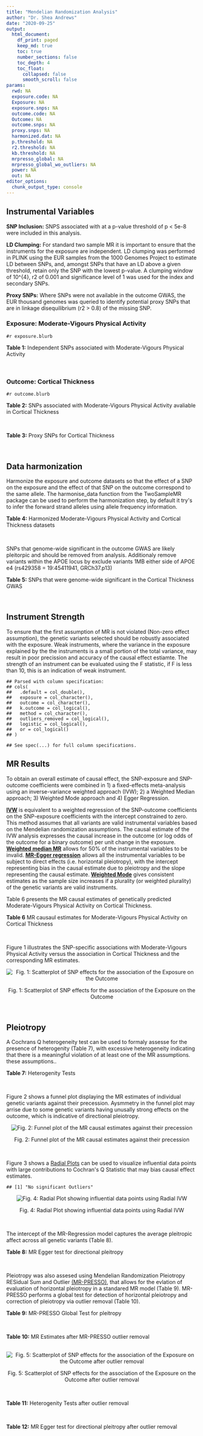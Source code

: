 ```yaml
---
title: "Mendelian Randomization Analysis"
author: "Dr. Shea Andrews"
date: "2020-09-25"
output:
  html_document:
    df_print: paged
    keep_md: true
    toc: true
    number_sections: false
    toc_depth: 4
    toc_float:
      collapsed: false
      smooth_scroll: false
params:
  rwd: NA
  exposure.code: NA
  Exposure: NA
  exposure.snps: NA
  outcome.code: NA
  Outcome: NA
  outcome.snps: NA
  proxy.snps: NA
  harmonized.dat: NA
  p.threshold: NA
  r2.threshold: NA
  kb.threshold: NA
  mrpresso_global: NA
  mrpresso_global_wo_outliers: NA
  power: NA
  out: NA
editor_options:
  chunk_output_type: console
---
```







## Instrumental Variables
**SNP Inclusion:** SNPS associated with at a p-value threshold of p < 5e-8 were included in this analysis.
<br>

**LD Clumping:** For standard two sample MR it is important to ensure that the instruments for the exposure are independent. LD clumping was performed in PLINK using the EUR samples from the 1000 Genomes Project to estimate LD between SNPs, and, amongst SNPs that have an LD above a given threshold, retain only the SNP with the lowest p-value. A clumping window of 10^{4}, r2 of 0.001 and significance level of 1 was used for the index and secondary SNPs.
<br>

**Proxy SNPs:** Where SNPs were not available in the outcome GWAS, the EUR thousand genomes was queried to identify potential proxy SNPs that are in linkage disequilibrium (r2 > 0.8) of the missing SNP.
<br>

### Exposure: Moderate-Vigours Physical Activity
`#r exposure.blurb`
<br>

**Table 1:** Independent SNPs associated with Moderate-Vigours Physical Activity
<div data-pagedtable="false">
  <script data-pagedtable-source type="application/json">
{"columns":[{"label":["SNP"],"name":[1],"type":["chr"],"align":["left"]},{"label":["CHROM"],"name":[2],"type":["dbl"],"align":["right"]},{"label":["POS"],"name":[3],"type":["dbl"],"align":["right"]},{"label":["REF"],"name":[4],"type":["chr"],"align":["left"]},{"label":["ALT"],"name":[5],"type":["chr"],"align":["left"]},{"label":["AF"],"name":[6],"type":["dbl"],"align":["right"]},{"label":["BETA"],"name":[7],"type":["dbl"],"align":["right"]},{"label":["SE"],"name":[8],"type":["dbl"],"align":["right"]},{"label":["Z"],"name":[9],"type":["dbl"],"align":["right"]},{"label":["P"],"name":[10],"type":["dbl"],"align":["right"]},{"label":["N"],"name":[11],"type":["dbl"],"align":["right"]},{"label":["TRAIT"],"name":[12],"type":["chr"],"align":["left"]}],"data":[{"1":"rs2942127","2":"1","3":"204420067","4":"G","5":"A","6":"0.824644","7":"-0.0160370","8":"0.00290278","9":"-5.52470","10":"3.3e-08","11":"377234","12":"MVPA"},{"1":"rs1974771","2":"2","3":"54278543","4":"G","5":"A","6":"0.099975","7":"0.0213389","8":"0.00367836","9":"5.80120","10":"6.6e-09","11":"377234","12":"MVPA"},{"1":"rs2114286","2":"3","3":"41194283","4":"A","5":"G","6":"0.534243","7":"0.0122453","8":"0.00221725","9":"5.52274","10":"3.3e-08","11":"377234","12":"MVPA"},{"1":"rs877483","2":"3","3":"53846741","4":"T","5":"C","6":"0.566815","7":"-0.0122277","8":"0.00222756","9":"-5.48928","10":"4.0e-08","11":"377234","12":"MVPA"},{"1":"rs2035562","2":"3","3":"85056521","4":"A","5":"G","6":"0.672483","7":"0.0138763","8":"0.00235606","9":"5.88962","10":"3.9e-09","11":"377234","12":"MVPA"},{"1":"rs181220614","2":"3","3":"153806914","4":"C","5":"G","6":"0.009415","7":"0.0668260","8":"0.01189990","9":"5.61568","10":"2.0e-08","11":"377234","12":"MVPA"},{"1":"rs1972763","2":"4","3":"159860563","4":"C","5":"T","6":"0.657628","7":"-0.0128383","8":"0.00232366","9":"-5.52503","10":"3.3e-08","11":"377234","12":"MVPA"},{"1":"rs77742115","2":"5","3":"18330424","4":"T","5":"C","6":"0.138319","7":"0.0183480","8":"0.00319777","9":"5.73775","10":"9.6e-09","11":"377234","12":"MVPA"},{"1":"rs2854277","2":"6","3":"32628084","4":"C","5":"T","6":"0.082571","7":"-0.0320288","8":"0.00506676","9":"-6.32136","10":"2.6e-10","11":"377234","12":"MVPA"},{"1":"rs17075350","2":"6","3":"114014536","4":"G","5":"A","6":"0.015163","7":"0.0507131","8":"0.00900921","9":"5.62903","10":"1.8e-08","11":"377234","12":"MVPA"},{"1":"rs1186721","2":"7","3":"34974602","4":"G","5":"A","6":"0.315844","7":"0.0129900","8":"0.00237226","9":"5.47579","10":"4.4e-08","11":"377234","12":"MVPA"},{"1":"rs921915","2":"7","3":"50228581","4":"T","5":"C","6":"0.587905","7":"0.0138882","8":"0.00224013","9":"6.19973","10":"5.7e-10","11":"377234","12":"MVPA"},{"1":"rs1043595","2":"7","3":"128410012","4":"G","5":"A","6":"0.282865","7":"-0.0144110","8":"0.00245416","9":"-5.87207","10":"4.3e-09","11":"377234","12":"MVPA"},{"1":"rs7804463","2":"7","3":"133447651","4":"T","5":"C","6":"0.470424","7":"-0.0150095","8":"0.00221333","9":"-6.78141","10":"1.2e-11","11":"377234","12":"MVPA"},{"1":"rs2988004","2":"9","3":"37044388","4":"T","5":"G","6":"0.442245","7":"0.0131708","8":"0.00223979","9":"5.88037","10":"4.1e-09","11":"377234","12":"MVPA"},{"1":"rs7326482","2":"13","3":"54037803","4":"G","5":"T","6":"0.615163","7":"0.0129605","8":"0.00229416","9":"5.64934","10":"1.6e-08","11":"377234","12":"MVPA"},{"1":"rs10145335","2":"14","3":"98547748","4":"G","5":"A","6":"0.250611","7":"0.0141221","8":"0.00254139","9":"5.55684","10":"2.7e-08","11":"377234","12":"MVPA"},{"1":"rs4886868","2":"15","3":"74353561","4":"T","5":"G","6":"0.585862","7":"0.0124954","8":"0.00226611","9":"5.51403","10":"3.5e-08","11":"377234","12":"MVPA"},{"1":"rs12912808","2":"15","3":"95292223","4":"C","5":"T","6":"0.148607","7":"-0.0175460","8":"0.00310889","9":"-5.64381","10":"1.7e-08","11":"377234","12":"MVPA"},{"1":"rs429358","2":"19","3":"45411941","4":"T","5":"C","6":"0.154172","7":"0.0219822","8":"0.00305356","9":"7.19888","10":"6.1e-13","11":"377234","12":"MVPA"},{"1":"rs1921981","2":"21","3":"42422547","4":"G","5":"A","6":"0.325647","7":"-0.0130370","8":"0.00237139","9":"-5.49762","10":"3.8e-08","11":"377234","12":"MVPA"}],"options":{"columns":{"min":{},"max":[10]},"rows":{"min":[10],"max":[10]},"pages":{}}}
  </script>
</div>
<br>

### Outcome: Cortical Thickness
`#r outcome.blurb`
<br>

**Table 2:** SNPs associated with Moderate-Vigours Physical Activity avaliable in Cortical Thickness
<div data-pagedtable="false">
  <script data-pagedtable-source type="application/json">
{"columns":[{"label":["SNP"],"name":[1],"type":["chr"],"align":["left"]},{"label":["CHROM"],"name":[2],"type":["dbl"],"align":["right"]},{"label":["POS"],"name":[3],"type":["dbl"],"align":["right"]},{"label":["REF"],"name":[4],"type":["chr"],"align":["left"]},{"label":["ALT"],"name":[5],"type":["chr"],"align":["left"]},{"label":["AF"],"name":[6],"type":["dbl"],"align":["right"]},{"label":["BETA"],"name":[7],"type":["dbl"],"align":["right"]},{"label":["SE"],"name":[8],"type":["dbl"],"align":["right"]},{"label":["Z"],"name":[9],"type":["dbl"],"align":["right"]},{"label":["P"],"name":[10],"type":["dbl"],"align":["right"]},{"label":["N"],"name":[11],"type":["dbl"],"align":["right"]},{"label":["TRAIT"],"name":[12],"type":["chr"],"align":["left"]}],"data":[{"1":"rs2942127","2":"1","3":"204420067","4":"G","5":"A","6":"0.8073","7":"-0.0019","8":"0.0010","9":"-1.900000","10":"0.045250","11":"32872","12":"Cortical_Thickness"},{"1":"rs1974771","2":"2","3":"54278543","4":"G","5":"A","6":"0.1074","7":"-0.0012","8":"0.0012","9":"-1.000000","10":"0.321500","11":"32512","12":"Cortical_Thickness"},{"1":"rs2114286","2":"3","3":"41194283","4":"A","5":"G","6":"0.5474","7":"0.0001","8":"0.0008","9":"0.125000","10":"0.945900","11":"32512","12":"Cortical_Thickness"},{"1":"rs877483","2":"3","3":"53846741","4":"T","5":"C","6":"0.5676","7":"0.0009","8":"0.0008","9":"1.125000","10":"0.234600","11":"32872","12":"Cortical_Thickness"},{"1":"rs2035562","2":"3","3":"85056521","4":"A","5":"G","6":"0.6735","7":"-0.0008","8":"0.0008","9":"-1.000000","10":"0.321200","11":"32872","12":"Cortical_Thickness"},{"1":"rs181220614","2":"3","3":"153806914","4":"C","5":"G","6":"0.0109","7":"0.0051","8":"0.0045","9":"1.133330","10":"0.256700","11":"24521","12":"Cortical_Thickness"},{"1":"rs1972763","2":"4","3":"159860563","4":"C","5":"T","6":"0.6570","7":"-0.0023","8":"0.0008","9":"-2.875000","10":"0.002744","11":"32512","12":"Cortical_Thickness"},{"1":"rs77742115","2":"5","3":"18330424","4":"T","5":"C","6":"0.1441","7":"0.0011","8":"0.0010","9":"1.100000","10":"0.298000","11":"32872","12":"Cortical_Thickness"},{"1":"rs2854277","2":"6","3":"32628084","4":"C","5":"T","6":"0.1016","7":"0.0039","8":"0.0018","9":"2.166667","10":"0.035450","11":"21321","12":"Cortical_Thickness"},{"1":"rs17075350","2":"6","3":"114014536","4":"G","5":"A","6":"0.0142","7":"-0.0050","8":"0.0040","9":"-1.250000","10":"0.202700","11":"25668","12":"Cortical_Thickness"},{"1":"rs1186721","2":"7","3":"34974602","4":"G","5":"A","6":"0.3123","7":"-0.0004","8":"0.0008","9":"-0.500000","10":"0.654900","11":"32872","12":"Cortical_Thickness"},{"1":"rs921915","2":"7","3":"50228581","4":"T","5":"C","6":"0.5907","7":"0.0007","8":"0.0008","9":"0.875000","10":"0.340300","11":"32872","12":"Cortical_Thickness"},{"1":"rs1043595","2":"7","3":"128410012","4":"G","5":"A","6":"0.2739","7":"-0.0005","8":"0.0008","9":"-0.625000","10":"0.520800","11":"32872","12":"Cortical_Thickness"},{"1":"rs7804463","2":"7","3":"133447651","4":"T","5":"C","6":"0.4668","7":"-0.0005","8":"0.0008","9":"-0.625000","10":"0.545800","11":"32872","12":"Cortical_Thickness"},{"1":"rs2988004","2":"9","3":"37044388","4":"T","5":"G","6":"0.4398","7":"-0.0007","8":"0.0008","9":"-0.875000","10":"0.366900","11":"32872","12":"Cortical_Thickness"},{"1":"rs7326482","2":"13","3":"54037803","4":"G","5":"T","6":"0.6098","7":"-0.0010","8":"0.0008","9":"-1.250000","10":"0.207200","11":"32872","12":"Cortical_Thickness"},{"1":"rs10145335","2":"14","3":"98547748","4":"G","5":"A","6":"0.2490","7":"0.0009","8":"0.0009","9":"1.000000","10":"0.278800","11":"32015","12":"Cortical_Thickness"},{"1":"rs4886868","2":"15","3":"74353561","4":"T","5":"G","6":"0.5744","7":"0.0017","8":"0.0008","9":"2.125000","10":"0.036870","11":"32512","12":"Cortical_Thickness"},{"1":"rs12912808","2":"15","3":"95292223","4":"C","5":"T","6":"0.1499","7":"-0.0011","8":"0.0011","9":"-1.000000","10":"0.336100","11":"32512","12":"Cortical_Thickness"},{"1":"rs429358","2":"19","3":"45411941","4":"T","5":"C","6":"0.1597","7":"-0.0014","8":"0.0011","9":"-1.272730","10":"0.209100","11":"32427","12":"Cortical_Thickness"},{"1":"rs1921981","2":"21","3":"42422547","4":"G","5":"A","6":"0.3338","7":"-0.0005","8":"0.0008","9":"-0.625000","10":"0.490000","11":"32872","12":"Cortical_Thickness"}],"options":{"columns":{"min":{},"max":[10]},"rows":{"min":[10],"max":[10]},"pages":{}}}
  </script>
</div>
<br>

**Table 3:** Proxy SNPs for Cortical Thickness
<div data-pagedtable="false">
  <script data-pagedtable-source type="application/json">
{"columns":[{"label":["proxy.outcome"],"name":[1],"type":["lgl"],"align":["right"]},{"label":["target_snp"],"name":[2],"type":["lgl"],"align":["right"]},{"label":["proxy_snp"],"name":[3],"type":["lgl"],"align":["right"]},{"label":["ld.r2"],"name":[4],"type":["lgl"],"align":["right"]},{"label":["Dprime"],"name":[5],"type":["lgl"],"align":["right"]},{"label":["ref.proxy"],"name":[6],"type":["lgl"],"align":["right"]},{"label":["alt.proxy"],"name":[7],"type":["lgl"],"align":["right"]},{"label":["CHROM"],"name":[8],"type":["lgl"],"align":["right"]},{"label":["POS"],"name":[9],"type":["lgl"],"align":["right"]},{"label":["ALT.proxy"],"name":[10],"type":["lgl"],"align":["right"]},{"label":["REF.proxy"],"name":[11],"type":["lgl"],"align":["right"]},{"label":["AF"],"name":[12],"type":["lgl"],"align":["right"]},{"label":["BETA"],"name":[13],"type":["lgl"],"align":["right"]},{"label":["SE"],"name":[14],"type":["lgl"],"align":["right"]},{"label":["P"],"name":[15],"type":["lgl"],"align":["right"]},{"label":["N"],"name":[16],"type":["lgl"],"align":["right"]},{"label":["ref"],"name":[17],"type":["lgl"],"align":["right"]},{"label":["alt"],"name":[18],"type":["lgl"],"align":["right"]},{"label":["ALT"],"name":[19],"type":["lgl"],"align":["right"]},{"label":["REF"],"name":[20],"type":["lgl"],"align":["right"]},{"label":["PHASE"],"name":[21],"type":["lgl"],"align":["right"]}],"data":[{"1":"NA","2":"NA","3":"NA","4":"NA","5":"NA","6":"NA","7":"NA","8":"NA","9":"NA","10":"NA","11":"NA","12":"NA","13":"NA","14":"NA","15":"NA","16":"NA","17":"NA","18":"NA","19":"NA","20":"NA","21":"NA"}],"options":{"columns":{"min":{},"max":[10]},"rows":{"min":[10],"max":[10]},"pages":{}}}
  </script>
</div>
<br>

## Data harmonization
Harmonize the exposure and outcome datasets so that the effect of a SNP on the exposure and the effect of that SNP on the outcome correspond to the same allele. The harmonise_data function from the TwoSampleMR package can be used to perform the harmonization step, by default it try's to infer the forward strand alleles using allele frequency information.
<br>

**Table 4:** Harmonized Moderate-Vigours Physical Activity and Cortical Thickness datasets
<div data-pagedtable="false">
  <script data-pagedtable-source type="application/json">
{"columns":[{"label":["SNP"],"name":[1],"type":["chr"],"align":["left"]},{"label":["effect_allele.exposure"],"name":[2],"type":["chr"],"align":["left"]},{"label":["other_allele.exposure"],"name":[3],"type":["chr"],"align":["left"]},{"label":["effect_allele.outcome"],"name":[4],"type":["chr"],"align":["left"]},{"label":["other_allele.outcome"],"name":[5],"type":["chr"],"align":["left"]},{"label":["beta.exposure"],"name":[6],"type":["dbl"],"align":["right"]},{"label":["beta.outcome"],"name":[7],"type":["dbl"],"align":["right"]},{"label":["eaf.exposure"],"name":[8],"type":["dbl"],"align":["right"]},{"label":["eaf.outcome"],"name":[9],"type":["dbl"],"align":["right"]},{"label":["remove"],"name":[10],"type":["lgl"],"align":["right"]},{"label":["palindromic"],"name":[11],"type":["lgl"],"align":["right"]},{"label":["ambiguous"],"name":[12],"type":["lgl"],"align":["right"]},{"label":["id.outcome"],"name":[13],"type":["chr"],"align":["left"]},{"label":["chr.outcome"],"name":[14],"type":["dbl"],"align":["right"]},{"label":["pos.outcome"],"name":[15],"type":["dbl"],"align":["right"]},{"label":["se.outcome"],"name":[16],"type":["dbl"],"align":["right"]},{"label":["z.outcome"],"name":[17],"type":["dbl"],"align":["right"]},{"label":["pval.outcome"],"name":[18],"type":["dbl"],"align":["right"]},{"label":["samplesize.outcome"],"name":[19],"type":["dbl"],"align":["right"]},{"label":["outcome"],"name":[20],"type":["chr"],"align":["left"]},{"label":["mr_keep.outcome"],"name":[21],"type":["lgl"],"align":["right"]},{"label":["pval_origin.outcome"],"name":[22],"type":["chr"],"align":["left"]},{"label":["chr.exposure"],"name":[23],"type":["dbl"],"align":["right"]},{"label":["pos.exposure"],"name":[24],"type":["dbl"],"align":["right"]},{"label":["se.exposure"],"name":[25],"type":["dbl"],"align":["right"]},{"label":["z.exposure"],"name":[26],"type":["dbl"],"align":["right"]},{"label":["pval.exposure"],"name":[27],"type":["dbl"],"align":["right"]},{"label":["samplesize.exposure"],"name":[28],"type":["dbl"],"align":["right"]},{"label":["exposure"],"name":[29],"type":["chr"],"align":["left"]},{"label":["mr_keep.exposure"],"name":[30],"type":["lgl"],"align":["right"]},{"label":["pval_origin.exposure"],"name":[31],"type":["chr"],"align":["left"]},{"label":["id.exposure"],"name":[32],"type":["chr"],"align":["left"]},{"label":["action"],"name":[33],"type":["dbl"],"align":["right"]},{"label":["mr_keep"],"name":[34],"type":["lgl"],"align":["right"]},{"label":["pt"],"name":[35],"type":["dbl"],"align":["right"]},{"label":["pleitropy_keep"],"name":[36],"type":["lgl"],"align":["right"]},{"label":["mrpresso_RSSobs"],"name":[37],"type":["dbl"],"align":["right"]},{"label":["mrpresso_pval"],"name":[38],"type":["dbl"],"align":["right"]},{"label":["mrpresso_keep"],"name":[39],"type":["lgl"],"align":["right"]}],"data":[{"1":"rs10145335","2":"A","3":"G","4":"A","5":"G","6":"0.0141221","7":"0.0009","8":"0.250611","9":"0.2490","10":"FALSE","11":"FALSE","12":"FALSE","13":"im7V67","14":"14","15":"98547748","16":"0.0009","17":"1.000000","18":"0.278800","19":"32015","20":"Grasby2020thickness","21":"TRUE","22":"reported","23":"14","24":"98547748","25":"0.00254139","26":"5.55684","27":"2.7e-08","28":"377234","29":"Klimentidis2018mvpa","30":"TRUE","31":"reported","32":"wkTq9E","33":"2","34":"TRUE","35":"5e-08","36":"TRUE","37":"5.278811e-07","38":"1.000","39":"TRUE"},{"1":"rs1043595","2":"A","3":"G","4":"A","5":"G","6":"-0.0144110","7":"-0.0005","8":"0.282865","9":"0.2739","10":"FALSE","11":"FALSE","12":"FALSE","13":"im7V67","14":"7","15":"128410012","16":"0.0008","17":"-0.625000","18":"0.520800","19":"32872","20":"Grasby2020thickness","21":"TRUE","22":"reported","23":"7","24":"128410012","25":"0.00245416","26":"-5.87207","27":"4.3e-09","28":"377234","29":"Klimentidis2018mvpa","30":"TRUE","31":"reported","32":"wkTq9E","33":"2","34":"TRUE","35":"5e-08","36":"TRUE","37":"9.470947e-08","38":"1.000","39":"TRUE"},{"1":"rs1186721","2":"A","3":"G","4":"A","5":"G","6":"0.0129900","7":"-0.0004","8":"0.315844","9":"0.3123","10":"FALSE","11":"FALSE","12":"FALSE","13":"im7V67","14":"7","15":"34974602","16":"0.0008","17":"-0.500000","18":"0.654900","19":"32872","20":"Grasby2020thickness","21":"TRUE","22":"reported","23":"7","24":"34974602","25":"0.00237226","26":"5.47579","27":"4.4e-08","28":"377234","29":"Klimentidis2018mvpa","30":"TRUE","31":"reported","32":"wkTq9E","33":"2","34":"TRUE","35":"5e-08","36":"TRUE","37":"3.844870e-07","38":"1.000","39":"TRUE"},{"1":"rs12912808","2":"T","3":"C","4":"T","5":"C","6":"-0.0175460","7":"-0.0011","8":"0.148607","9":"0.1499","10":"FALSE","11":"FALSE","12":"FALSE","13":"im7V67","14":"15","15":"95292223","16":"0.0011","17":"-1.000000","18":"0.336100","19":"32512","20":"Grasby2020thickness","21":"TRUE","22":"reported","23":"15","24":"95292223","25":"0.00310889","26":"-5.64381","27":"1.7e-08","28":"377234","29":"Klimentidis2018mvpa","30":"TRUE","31":"reported","32":"wkTq9E","33":"2","34":"TRUE","35":"5e-08","36":"TRUE","37":"7.832988e-07","38":"1.000","39":"TRUE"},{"1":"rs17075350","2":"A","3":"G","4":"A","5":"G","6":"0.0507131","7":"-0.0050","8":"0.015163","9":"0.0142","10":"FALSE","11":"FALSE","12":"FALSE","13":"im7V67","14":"6","15":"114014536","16":"0.0040","17":"-1.250000","18":"0.202700","19":"25668","20":"Grasby2020thickness","21":"TRUE","22":"reported","23":"6","24":"114014536","25":"0.00900921","26":"5.62903","27":"1.8e-08","28":"377234","29":"Klimentidis2018mvpa","30":"TRUE","31":"reported","32":"wkTq9E","33":"2","34":"TRUE","35":"5e-08","36":"TRUE","37":"3.500945e-05","38":"1.000","39":"TRUE"},{"1":"rs181220614","2":"G","3":"C","4":"G","5":"C","6":"0.0668260","7":"0.0051","8":"0.009415","9":"0.0109","10":"FALSE","11":"TRUE","12":"FALSE","13":"im7V67","14":"3","15":"153806914","16":"0.0045","17":"1.133330","18":"0.256700","19":"24521","20":"Grasby2020thickness","21":"TRUE","22":"reported","23":"3","24":"153806914","25":"0.01189990","26":"5.61568","27":"2.0e-08","28":"377234","29":"Klimentidis2018mvpa","30":"TRUE","31":"reported","32":"wkTq9E","33":"2","34":"TRUE","35":"5e-08","36":"TRUE","37":"1.847235e-05","38":"1.000","39":"TRUE"},{"1":"rs1921981","2":"A","3":"G","4":"A","5":"G","6":"-0.0130370","7":"-0.0005","8":"0.325647","9":"0.3338","10":"FALSE","11":"FALSE","12":"FALSE","13":"im7V67","14":"21","15":"42422547","16":"0.0008","17":"-0.625000","18":"0.490000","19":"32872","20":"Grasby2020thickness","21":"TRUE","22":"reported","23":"21","24":"42422547","25":"0.00237139","26":"-5.49762","27":"3.8e-08","28":"377234","29":"Klimentidis2018mvpa","30":"TRUE","31":"reported","32":"wkTq9E","33":"2","34":"TRUE","35":"5e-08","36":"TRUE","37":"1.058541e-07","38":"1.000","39":"TRUE"},{"1":"rs1972763","2":"T","3":"C","4":"T","5":"C","6":"-0.0128383","7":"-0.0023","8":"0.657628","9":"0.6570","10":"FALSE","11":"FALSE","12":"FALSE","13":"im7V67","14":"4","15":"159860563","16":"0.0008","17":"-2.875000","18":"0.002744","19":"32512","20":"Grasby2020thickness","21":"TRUE","22":"reported","23":"4","24":"159860563","25":"0.00232366","26":"-5.52503","27":"3.3e-08","28":"377234","29":"Klimentidis2018mvpa","30":"TRUE","31":"reported","32":"wkTq9E","33":"2","34":"TRUE","35":"5e-08","36":"TRUE","37":"4.918192e-06","38":"0.144","39":"TRUE"},{"1":"rs1974771","2":"A","3":"G","4":"A","5":"G","6":"0.0213389","7":"-0.0012","8":"0.099975","9":"0.1074","10":"FALSE","11":"FALSE","12":"FALSE","13":"im7V67","14":"2","15":"54278543","16":"0.0012","17":"-1.000000","18":"0.321500","19":"32512","20":"Grasby2020thickness","21":"TRUE","22":"reported","23":"2","24":"54278543","25":"0.00367836","26":"5.80120","27":"6.6e-09","28":"377234","29":"Klimentidis2018mvpa","30":"TRUE","31":"reported","32":"wkTq9E","33":"2","34":"TRUE","35":"5e-08","36":"TRUE","37":"2.578093e-06","38":"1.000","39":"TRUE"},{"1":"rs2035562","2":"G","3":"A","4":"G","5":"A","6":"0.0138763","7":"-0.0008","8":"0.672483","9":"0.6735","10":"FALSE","11":"FALSE","12":"FALSE","13":"im7V67","14":"3","15":"85056521","16":"0.0008","17":"-1.000000","18":"0.321200","19":"32872","20":"Grasby2020thickness","21":"TRUE","22":"reported","23":"3","24":"85056521","25":"0.00235606","26":"5.88962","27":"3.9e-09","28":"377234","29":"Klimentidis2018mvpa","30":"TRUE","31":"reported","32":"wkTq9E","33":"2","34":"TRUE","35":"5e-08","36":"TRUE","37":"1.127434e-06","38":"1.000","39":"TRUE"},{"1":"rs2114286","2":"G","3":"A","4":"G","5":"A","6":"0.0122453","7":"0.0001","8":"0.534243","9":"0.5474","10":"FALSE","11":"FALSE","12":"FALSE","13":"im7V67","14":"3","15":"41194283","16":"0.0008","17":"0.125000","18":"0.945900","19":"32512","20":"Grasby2020thickness","21":"TRUE","22":"reported","23":"3","24":"41194283","25":"0.00221725","26":"5.52274","27":"3.3e-08","28":"377234","29":"Klimentidis2018mvpa","30":"TRUE","31":"reported","32":"wkTq9E","33":"2","34":"TRUE","35":"5e-08","36":"TRUE","37":"6.820652e-09","38":"1.000","39":"TRUE"},{"1":"rs2854277","2":"T","3":"C","4":"T","5":"C","6":"-0.0320288","7":"0.0039","8":"0.082571","9":"0.1016","10":"FALSE","11":"FALSE","12":"FALSE","13":"im7V67","14":"6","15":"32628084","16":"0.0018","17":"2.166667","18":"0.035450","19":"21321","20":"Grasby2020thickness","21":"TRUE","22":"reported","23":"6","24":"32628084","25":"0.00506676","26":"-6.32136","27":"2.6e-10","28":"377234","29":"Klimentidis2018mvpa","30":"TRUE","31":"reported","32":"wkTq9E","33":"2","34":"TRUE","35":"5e-08","36":"TRUE","37":"2.152287e-05","38":"0.218","39":"TRUE"},{"1":"rs2942127","2":"A","3":"G","4":"A","5":"G","6":"-0.0160370","7":"-0.0019","8":"0.824644","9":"0.8073","10":"FALSE","11":"FALSE","12":"FALSE","13":"im7V67","14":"1","15":"204420067","16":"0.0010","17":"-1.900000","18":"0.045250","19":"32872","20":"Grasby2020thickness","21":"TRUE","22":"reported","23":"1","24":"204420067","25":"0.00290278","26":"-5.52470","27":"3.3e-08","28":"377234","29":"Klimentidis2018mvpa","30":"TRUE","31":"reported","32":"wkTq9E","33":"2","34":"TRUE","35":"5e-08","36":"TRUE","37":"3.057355e-06","38":"1.000","39":"TRUE"},{"1":"rs2988004","2":"G","3":"T","4":"G","5":"T","6":"0.0131708","7":"-0.0007","8":"0.442245","9":"0.4398","10":"FALSE","11":"FALSE","12":"FALSE","13":"im7V67","14":"9","15":"37044388","16":"0.0008","17":"-0.875000","18":"0.366900","19":"32872","20":"Grasby2020thickness","21":"TRUE","22":"reported","23":"9","24":"37044388","25":"0.00223979","26":"5.88037","27":"4.1e-09","28":"377234","29":"Klimentidis2018mvpa","30":"TRUE","31":"reported","32":"wkTq9E","33":"2","34":"TRUE","35":"5e-08","36":"TRUE","37":"8.827289e-07","38":"1.000","39":"TRUE"},{"1":"rs429358","2":"C","3":"T","4":"C","5":"T","6":"0.0219822","7":"-0.0014","8":"0.154172","9":"0.1597","10":"FALSE","11":"FALSE","12":"FALSE","13":"im7V67","14":"19","15":"45411941","16":"0.0011","17":"-1.272730","18":"0.209100","19":"32427","20":"Grasby2020thickness","21":"TRUE","22":"reported","23":"19","24":"45411941","25":"0.00305356","26":"7.19888","27":"6.1e-13","28":"377234","29":"Klimentidis2018mvpa","30":"TRUE","31":"reported","32":"wkTq9E","33":"2","34":"TRUE","35":"5e-08","36":"FALSE","37":"NA","38":"NA","39":"NA"},{"1":"rs4886868","2":"G","3":"T","4":"G","5":"T","6":"0.0124954","7":"0.0017","8":"0.585862","9":"0.5744","10":"FALSE","11":"FALSE","12":"FALSE","13":"im7V67","14":"15","15":"74353561","16":"0.0008","17":"2.125000","18":"0.036870","19":"32512","20":"Grasby2020thickness","21":"TRUE","22":"reported","23":"15","24":"74353561","25":"0.00226611","26":"5.51403","27":"3.5e-08","28":"377234","29":"Klimentidis2018mvpa","30":"TRUE","31":"reported","32":"wkTq9E","33":"2","34":"TRUE","35":"5e-08","36":"TRUE","37":"2.524445e-06","38":"0.950","39":"TRUE"},{"1":"rs7326482","2":"T","3":"G","4":"T","5":"G","6":"0.0129605","7":"-0.0010","8":"0.615163","9":"0.6098","10":"FALSE","11":"FALSE","12":"FALSE","13":"im7V67","14":"13","15":"54037803","16":"0.0008","17":"-1.250000","18":"0.207200","19":"32872","20":"Grasby2020thickness","21":"TRUE","22":"reported","23":"13","24":"54037803","25":"0.00229416","26":"5.64934","27":"1.6e-08","28":"377234","29":"Klimentidis2018mvpa","30":"TRUE","31":"reported","32":"wkTq9E","33":"2","34":"TRUE","35":"5e-08","36":"TRUE","37":"1.562524e-06","38":"1.000","39":"TRUE"},{"1":"rs77742115","2":"C","3":"T","4":"C","5":"T","6":"0.0183480","7":"0.0011","8":"0.138319","9":"0.1441","10":"FALSE","11":"FALSE","12":"FALSE","13":"im7V67","14":"5","15":"18330424","16":"0.0010","17":"1.100000","18":"0.298000","19":"32872","20":"Grasby2020thickness","21":"TRUE","22":"reported","23":"5","24":"18330424","25":"0.00319777","26":"5.73775","27":"9.6e-09","28":"377234","29":"Klimentidis2018mvpa","30":"TRUE","31":"reported","32":"wkTq9E","33":"2","34":"TRUE","35":"5e-08","36":"TRUE","37":"7.865146e-07","38":"1.000","39":"TRUE"},{"1":"rs7804463","2":"C","3":"T","4":"C","5":"T","6":"-0.0150095","7":"-0.0005","8":"0.470424","9":"0.4668","10":"FALSE","11":"FALSE","12":"FALSE","13":"im7V67","14":"7","15":"133447651","16":"0.0008","17":"-0.625000","18":"0.545800","19":"32872","20":"Grasby2020thickness","21":"TRUE","22":"reported","23":"7","24":"133447651","25":"0.00221333","26":"-6.78141","27":"1.2e-11","28":"377234","29":"Klimentidis2018mvpa","30":"TRUE","31":"reported","32":"wkTq9E","33":"2","34":"TRUE","35":"5e-08","36":"TRUE","37":"9.003750e-08","38":"1.000","39":"TRUE"},{"1":"rs877483","2":"C","3":"T","4":"C","5":"T","6":"-0.0122277","7":"0.0009","8":"0.566815","9":"0.5676","10":"FALSE","11":"FALSE","12":"FALSE","13":"im7V67","14":"3","15":"53846741","16":"0.0008","17":"1.125000","18":"0.234600","19":"32872","20":"Grasby2020thickness","21":"TRUE","22":"reported","23":"3","24":"53846741","25":"0.00222756","26":"-5.48928","27":"4.0e-08","28":"377234","29":"Klimentidis2018mvpa","30":"TRUE","31":"reported","32":"wkTq9E","33":"2","34":"TRUE","35":"5e-08","36":"TRUE","37":"1.270934e-06","38":"1.000","39":"TRUE"},{"1":"rs921915","2":"C","3":"T","4":"C","5":"T","6":"0.0138882","7":"0.0007","8":"0.587905","9":"0.5907","10":"FALSE","11":"FALSE","12":"FALSE","13":"im7V67","14":"7","15":"50228581","16":"0.0008","17":"0.875000","18":"0.340300","19":"32872","20":"Grasby2020thickness","21":"TRUE","22":"reported","23":"7","24":"50228581","25":"0.00224013","26":"6.19973","27":"5.7e-10","28":"377234","29":"Klimentidis2018mvpa","30":"TRUE","31":"reported","32":"wkTq9E","33":"2","34":"TRUE","35":"5e-08","36":"TRUE","37":"2.769170e-07","38":"1.000","39":"TRUE"}],"options":{"columns":{"min":{},"max":[10]},"rows":{"min":[10],"max":[10]},"pages":{}}}
  </script>
</div>
<br>

SNPs that genome-wide significant in the outcome GWAS are likely pleitorpic and should be removed from analysis. Additionaly remove variants within the APOE locus by exclude variants 1MB either side of APOE e4 (rs429358 = 19:45411941, GRCh37.p13)
<br>


**Table 5:** SNPs that were genome-wide significant in the Cortical Thickness GWAS
<div data-pagedtable="false">
  <script data-pagedtable-source type="application/json">
{"columns":[{"label":["SNP"],"name":[1],"type":["chr"],"align":["left"]},{"label":["chr.outcome"],"name":[2],"type":["dbl"],"align":["right"]},{"label":["pos.outcome"],"name":[3],"type":["dbl"],"align":["right"]},{"label":["pval.exposure"],"name":[4],"type":["dbl"],"align":["right"]},{"label":["pval.outcome"],"name":[5],"type":["dbl"],"align":["right"]}],"data":[{"1":"rs429358","2":"19","3":"45411941","4":"6.1e-13","5":"0.2091"}],"options":{"columns":{"min":{},"max":[10]},"rows":{"min":[10],"max":[10]},"pages":{}}}
  </script>
</div>
<br>


## Instrument Strength
To ensure that the first assumption of MR is not violated (Non-zero effect assumption), the genetic variants selected should be robustly associated with the exposure. Weak instruments, where the variance in the exposure explained by the the instruments is a small portion of the total variance, may result in poor precission and accuracy of the causal effect estiamte. The strength of an instrument can be evaluated using the F statistic, if F is less than 10, this is an indication of weak instrument.


```
## Parsed with column specification:
## cols(
##   .default = col_double(),
##   exposure = col_character(),
##   outcome = col_character(),
##   k.outcome = col_logical(),
##   method = col_character(),
##   outliers_removed = col_logical(),
##   logistic = col_logical(),
##   or = col_logical()
## )
```

```
## See spec(...) for full column specifications.
```

<div data-pagedtable="false">
  <script data-pagedtable-source type="application/json">
{"columns":[{"label":["outliers_removed"],"name":[1],"type":["lgl"],"align":["right"]},{"label":["pve.exposure"],"name":[2],"type":["dbl"],"align":["right"]},{"label":["F"],"name":[3],"type":["dbl"],"align":["right"]},{"label":["Alpha"],"name":[4],"type":["dbl"],"align":["right"]},{"label":["NCP"],"name":[5],"type":["dbl"],"align":["right"]},{"label":["Power"],"name":[6],"type":["dbl"],"align":["right"]}],"data":[{"1":"FALSE","2":"0.001761334","3":"33.27852","4":"0.05","5":"0.93846","6":"0.1624903"}],"options":{"columns":{"min":{},"max":[10]},"rows":{"min":[10],"max":[10]},"pages":{}}}
  </script>
</div>

##  MR Results
To obtain an overall estimate of causal effect, the SNP-exposure and SNP-outcome coefficients were combined in 1) a fixed-effects meta-analysis using an inverse-variance weighted approach (IVW); 2) a Weighted Median approach; 3) Weighted Mode approach and 4) Egger Regression.


[**IVW**](https://doi.org/10.1002/gepi.21758) is equivalent to a weighted regression of the SNP-outcome coefficients on the SNP-exposure coefficients with the intercept constrained to zero. This method assumes that all variants are valid instrumental variables based on the Mendelian randomization assumptions. The causal estimate of the IVW analysis expresses the causal increase in the outcome (or log odds of the outcome for a binary outcome) per unit change in the exposure. [**Weighted median MR**](https://doi.org/10.1002/gepi.21965) allows for 50% of the instrumental variables to be invalid. [**MR-Egger regression**](https://doi.org/10.1093/ije/dyw220) allows all the instrumental variables to be subject to direct effects (i.e. horizontal pleiotropy), with the intercept representing bias in the causal estimate due to pleiotropy and the slope representing the causal estimate. [**Weighted Mode**](https://doi.org/10.1093/ije/dyx102) gives consistent estimates as the sample size increases if a plurality (or weighted plurality) of the genetic variants are valid instruments.
<br>



Table 6 presents the MR causal estimates of genetically predicted Moderate-Vigours Physical Activity on Cortical Thickness.
<br>

**Table 6** MR causaul estimates for Moderate-Vigours Physical Activity on Cortical Thickness
<div data-pagedtable="false">
  <script data-pagedtable-source type="application/json">
{"columns":[{"label":["id.exposure"],"name":[1],"type":["chr"],"align":["left"]},{"label":["id.outcome"],"name":[2],"type":["chr"],"align":["left"]},{"label":["outcome"],"name":[3],"type":["fctr"],"align":["left"]},{"label":["exposure"],"name":[4],"type":["fctr"],"align":["left"]},{"label":["method"],"name":[5],"type":["fctr"],"align":["left"]},{"label":["nsnp"],"name":[6],"type":["int"],"align":["right"]},{"label":["b"],"name":[7],"type":["dbl"],"align":["right"]},{"label":["se"],"name":[8],"type":["dbl"],"align":["right"]},{"label":["pval"],"name":[9],"type":["dbl"],"align":["right"]}],"data":[{"1":"wkTq9E","2":"im7V67","3":"Grasby2020thickness","4":"Klimentidis2018mvpa","5":"Inverse variance weighted (fixed effects)","6":"20","7":"0.01461923","8":"0.01358382","9":"0.2818271"},{"1":"wkTq9E","2":"im7V67","3":"Grasby2020thickness","4":"Klimentidis2018mvpa","5":"Weighted median","6":"20","7":"0.03387831","8":"0.02098774","9":"0.1064851"},{"1":"wkTq9E","2":"im7V67","3":"Grasby2020thickness","4":"Klimentidis2018mvpa","5":"Weighted mode","6":"20","7":"0.04527263","8":"0.04029255","9":"0.2751804"},{"1":"wkTq9E","2":"im7V67","3":"Grasby2020thickness","4":"Klimentidis2018mvpa","5":"MR Egger","6":"20","7":"-0.04761264","8":"0.06582393","9":"0.4787702"}],"options":{"columns":{"min":{},"max":[10]},"rows":{"min":[10],"max":[10]},"pages":{}}}
  </script>
</div>
<br>

Figure 1 illustrates the SNP-specific associations with Moderate-Vigours Physical Activity versus the association in Cortical Thickness and the corresponding MR estimates.
<br>

<div class="figure" style="text-align: center">
<img src="/sc/arion/projects/LOAD/shea/Projects/MR_ADPhenome/results/MR_ADphenome_wo_apoe/Klimentidis2018mvpa/Grasby2020thickness/Klimentidis2018mvpa_5e-8_Grasby2020thickness_MR_Analaysis_files/figure-html/scatter_plot-1.png" alt="Fig. 1: Scatterplot of SNP effects for the association of the Exposure on the Outcome"  />
<p class="caption">Fig. 1: Scatterplot of SNP effects for the association of the Exposure on the Outcome</p>
</div>
<br>


## Pleiotropy
A Cochrans Q heterogeneity test can be used to formaly assesse for the presence of heterogenity (Table 7), with excessive heterogeneity indicating that there is a meaningful violation of at least one of the MR assumptions.
these assumptions..
<br>

**Table 7:** Heterogenity Tests
<div data-pagedtable="false">
  <script data-pagedtable-source type="application/json">
{"columns":[{"label":["id.exposure"],"name":[1],"type":["chr"],"align":["left"]},{"label":["id.outcome"],"name":[2],"type":["chr"],"align":["left"]},{"label":["outcome"],"name":[3],"type":["fctr"],"align":["left"]},{"label":["exposure"],"name":[4],"type":["fctr"],"align":["left"]},{"label":["method"],"name":[5],"type":["fctr"],"align":["left"]},{"label":["Q"],"name":[6],"type":["dbl"],"align":["right"]},{"label":["Q_df"],"name":[7],"type":["dbl"],"align":["right"]},{"label":["Q_pval"],"name":[8],"type":["dbl"],"align":["right"]}],"data":[{"1":"wkTq9E","2":"im7V67","3":"Grasby2020thickness","4":"Klimentidis2018mvpa","5":"MR Egger","6":"32.05864","7":"18","8":"0.02163833"},{"1":"wkTq9E","2":"im7V67","3":"Grasby2020thickness","4":"Klimentidis2018mvpa","5":"Inverse variance weighted","6":"33.78126","7":"19","8":"0.01949968"}],"options":{"columns":{"min":{},"max":[10]},"rows":{"min":[10],"max":[10]},"pages":{}}}
  </script>
</div>
<br>

Figure 2 shows a funnel plot displaying the MR estimates of individual genetic variants against their precession. Aysmmetry in the funnel plot may arrise due to some genetic variants having unusally strong effects on the outcome, which is indicative of directional pleiotropy.
<br>

<div class="figure" style="text-align: center">
<img src="/sc/arion/projects/LOAD/shea/Projects/MR_ADPhenome/results/MR_ADphenome_wo_apoe/Klimentidis2018mvpa/Grasby2020thickness/Klimentidis2018mvpa_5e-8_Grasby2020thickness_MR_Analaysis_files/figure-html/funnel_plot-1.png" alt="Fig. 2: Funnel plot of the MR causal estimates against their precession"  />
<p class="caption">Fig. 2: Funnel plot of the MR causal estimates against their precession</p>
</div>
<br>

Figure 3 shows a [Radial Plots](https://github.com/WSpiller/RadialMR) can be used to visualize influential data points with large contributions to Cochran's Q Statistic that may bias causal effect estimates.




```
## [1] "No significant Outliers"
```

<div class="figure" style="text-align: center">
<img src="/sc/arion/projects/LOAD/shea/Projects/MR_ADPhenome/results/MR_ADphenome_wo_apoe/Klimentidis2018mvpa/Grasby2020thickness/Klimentidis2018mvpa_5e-8_Grasby2020thickness_MR_Analaysis_files/figure-html/Radial_Plot-1.png" alt="Fig. 4: Radial Plot showing influential data points using Radial IVW"  />
<p class="caption">Fig. 4: Radial Plot showing influential data points using Radial IVW</p>
</div>
<br>

The intercept of the MR-Regression model captures the average pleitropic affect across all genetic variants (Table 8).
<br>

**Table 8:** MR Egger test for directional pleitropy
<div data-pagedtable="false">
  <script data-pagedtable-source type="application/json">
{"columns":[{"label":["id.exposure"],"name":[1],"type":["chr"],"align":["left"]},{"label":["id.outcome"],"name":[2],"type":["chr"],"align":["left"]},{"label":["outcome"],"name":[3],"type":["fctr"],"align":["left"]},{"label":["exposure"],"name":[4],"type":["fctr"],"align":["left"]},{"label":["egger_intercept"],"name":[5],"type":["dbl"],"align":["right"]},{"label":["se"],"name":[6],"type":["dbl"],"align":["right"]},{"label":["pval"],"name":[7],"type":["dbl"],"align":["right"]}],"data":[{"1":"wkTq9E","2":"im7V67","3":"Grasby2020thickness","4":"Klimentidis2018mvpa","5":"0.0009742819","6":"0.0009906656","7":"0.3384156"}],"options":{"columns":{"min":{},"max":[10]},"rows":{"min":[10],"max":[10]},"pages":{}}}
  </script>
</div>
<br>

Pleiotropy was also assesed using Mendelian Randomization Pleiotropy RESidual Sum and Outlier [(MR-PRESSO)](https://doi.org/10.1038/s41588-018-0099-7), that allows for the evlation of evaluation of horizontal pleiotropy in a standared MR model (Table 9). MR-PRESSO performs a global test for detection of horizontal pleiotropy and correction of pleiotropy via outlier removal (Table 10).
<br>

**Table 9:** MR-PRESSO Global Test for pleitropy
<div data-pagedtable="false">
  <script data-pagedtable-source type="application/json">
{"columns":[{"label":["id.exposure"],"name":[1],"type":["chr"],"align":["left"]},{"label":["id.outcome"],"name":[2],"type":["chr"],"align":["left"]},{"label":["outcome"],"name":[3],"type":["chr"],"align":["left"]},{"label":["exposure"],"name":[4],"type":["chr"],"align":["left"]},{"label":["pt"],"name":[5],"type":["dbl"],"align":["right"]},{"label":["outliers_removed"],"name":[6],"type":["lgl"],"align":["right"]},{"label":["n_outliers"],"name":[7],"type":["dbl"],"align":["right"]},{"label":["RSSobs"],"name":[8],"type":["dbl"],"align":["right"]},{"label":["pval"],"name":[9],"type":["dbl"],"align":["right"]}],"data":[{"1":"wkTq9E","2":"im7V67","3":"Grasby2020thickness","4":"Klimentidis2018mvpa","5":"5e-08","6":"FALSE","7":"0","8":"37.37188","9":"0.0212"}],"options":{"columns":{"min":{},"max":[10]},"rows":{"min":[10],"max":[10]},"pages":{}}}
  </script>
</div>
<br>


**Table 10:** MR Estimates after MR-PRESSO outlier removal
<div data-pagedtable="false">
  <script data-pagedtable-source type="application/json">
{"columns":[{"label":["id.exposure"],"name":[1],"type":["fctr"],"align":["left"]},{"label":["id.outcome"],"name":[2],"type":["fctr"],"align":["left"]},{"label":["outcome"],"name":[3],"type":["fctr"],"align":["left"]},{"label":["exposure"],"name":[4],"type":["fctr"],"align":["left"]},{"label":["method"],"name":[5],"type":["fctr"],"align":["left"]},{"label":["nsnp"],"name":[6],"type":["lgl"],"align":["right"]},{"label":["b"],"name":[7],"type":["lgl"],"align":["right"]},{"label":["se"],"name":[8],"type":["lgl"],"align":["right"]},{"label":["pval"],"name":[9],"type":["lgl"],"align":["right"]}],"data":[{"1":"wkTq9E","2":"im7V67","3":"Grasby2020thickness","4":"Klimentidis2018mvpa","5":"mrpresso","6":"NA","7":"NA","8":"NA","9":"NA"}],"options":{"columns":{"min":{},"max":[10]},"rows":{"min":[10],"max":[10]},"pages":{}}}
  </script>
</div>
<br>

<div class="figure" style="text-align: center">
<img src="/sc/arion/projects/LOAD/shea/Projects/MR_ADPhenome/results/MR_ADphenome_wo_apoe/Klimentidis2018mvpa/Grasby2020thickness/Klimentidis2018mvpa_5e-8_Grasby2020thickness_MR_Analaysis_files/figure-html/scatter_plot_outlier-1.png" alt="Fig. 5: Scatterplot of SNP effects for the association of the Exposure on the Outcome after outlier removal"  />
<p class="caption">Fig. 5: Scatterplot of SNP effects for the association of the Exposure on the Outcome after outlier removal</p>
</div>
<br>

**Table 11:** Heterogenity Tests after outlier removal
<div data-pagedtable="false">
  <script data-pagedtable-source type="application/json">
{"columns":[{"label":["id.exposure"],"name":[1],"type":["fctr"],"align":["left"]},{"label":["id.outcome"],"name":[2],"type":["fctr"],"align":["left"]},{"label":["outcome"],"name":[3],"type":["fctr"],"align":["left"]},{"label":["exposure"],"name":[4],"type":["fctr"],"align":["left"]},{"label":["method"],"name":[5],"type":["fctr"],"align":["left"]},{"label":["Q"],"name":[6],"type":["lgl"],"align":["right"]},{"label":["Q_df"],"name":[7],"type":["lgl"],"align":["right"]},{"label":["Q_pval"],"name":[8],"type":["lgl"],"align":["right"]}],"data":[{"1":"wkTq9E","2":"im7V67","3":"Grasby2020thickness","4":"Klimentidis2018mvpa","5":"mrpresso","6":"NA","7":"NA","8":"NA"}],"options":{"columns":{"min":{},"max":[10]},"rows":{"min":[10],"max":[10]},"pages":{}}}
  </script>
</div>
<br>

**Table 12:** MR Egger test for directional pleitropy after outlier removal
<div data-pagedtable="false">
  <script data-pagedtable-source type="application/json">
{"columns":[{"label":["id.exposure"],"name":[1],"type":["fctr"],"align":["left"]},{"label":["id.outcome"],"name":[2],"type":["fctr"],"align":["left"]},{"label":["outcome"],"name":[3],"type":["fctr"],"align":["left"]},{"label":["exposure"],"name":[4],"type":["fctr"],"align":["left"]},{"label":["method"],"name":[5],"type":["fctr"],"align":["left"]},{"label":["egger_intercept"],"name":[6],"type":["lgl"],"align":["right"]},{"label":["se"],"name":[7],"type":["lgl"],"align":["right"]},{"label":["pval"],"name":[8],"type":["lgl"],"align":["right"]}],"data":[{"1":"wkTq9E","2":"im7V67","3":"Grasby2020thickness","4":"Klimentidis2018mvpa","5":"mrpresso","6":"NA","7":"NA","8":"NA"}],"options":{"columns":{"min":{},"max":[10]},"rows":{"min":[10],"max":[10]},"pages":{}}}
  </script>
</div>
<br>
